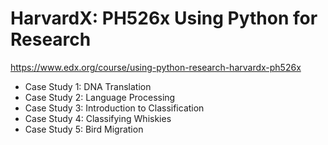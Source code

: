 # HarvardX: PH526x Using Python for Research  
https://www.edx.org/course/using-python-research-harvardx-ph526x  
* Case Study 1: DNA Translation   
* Case Study 2: Language Processing
* Case Study 3: Introduction to Classification
* Case Study 4: Classifying Whiskies 
* Case Study 5: Bird Migration

